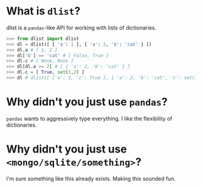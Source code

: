 # What is `dlist`?

dlist is a `pandas`-like API for working with lists of dictionaries.

```python
>>> from dlist import dlist
>>> dl = dlist([ { 'a': 1 }, { 'a': 2, 'b': 'cat' } ])
>>> dl.a # [ 1, 2 ]
>>> dl['b'] == 'cat' # [ False, True ]
>>> dl.c # [ None, None ]
>>> dl[dl.a >= 2] # [ { 'a': 2, 'b': 'cat' } ]
>>> dl.c = [ True, set(1,2) ]
>>> dl # dlist([ {'a': 1, 'c': True }, { 'a': 2, 'b': 'cat', 'c': set(1,2) } ])
```

# Why didn't you just use `pandas`?

`pandas` wants to aggressively type everything.  I like the flexibility of dictionaries.  

# Why didn't you just use `<mongo/sqlite/something>`?

I'm sure something like this already exists.  Making this sounded fun.




